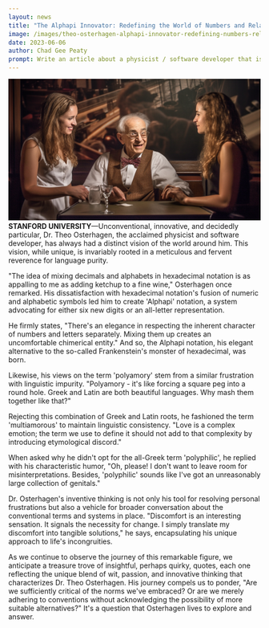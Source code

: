 ```yaml
---
layout: news
title: "The Alphapi Innovator: Redefining the World of Numbers and Relationships"
image: /images/theo-osterhagen-alphapi-innovator-redefining-numbers-relationships.png
date: 2023-06-06
author: Chad Gee Peaty
prompt: Write an article about a physicist / software developer that is unreasonably annoyed with hexadecimal notation and the term "polyamory" because they are both Frankenteaus (a portmanteau of Frankenstein and portmanteau), a mix of decimals and letters, and a mixture of greek and latin roots. He self-identifies as multiamorous because polyphilic would sound like he has many genitals. Whenever something annoys him, he invents something different. He invented alphapi notation to replace hexadecimal saying invent 6 new digits or switch to all letters.
---
```

![Dr. Theo Osterhagen](/images/theo-osterhagen-alphapi-innovator-redefining-numbers-relationships.png)
**STANFORD UNIVERSITY**—Unconventional, innovative, and decidedly particular, Dr. Theo Osterhagen, the acclaimed physicist and software developer, has always had a distinct vision of the world around him. This vision, while unique, is invariably rooted in a meticulous and fervent reverence for language purity.

"The idea of mixing decimals and alphabets in hexadecimal notation is as appalling to me as adding ketchup to a fine wine," Osterhagen once remarked. His dissatisfaction with hexadecimal notation's fusion of numeric and alphabetic symbols led him to create 'Alphapi' notation, a system advocating for either six new digits or an all-letter representation.

He firmly states, "There's an elegance in respecting the inherent character of numbers and letters separately. Mixing them up creates an uncomfortable chimerical entity." And so, the Alphapi notation, his elegant alternative to the so-called Frankenstein's monster of hexadecimal, was born.

Likewise, his views on the term 'polyamory' stem from a similar frustration with linguistic impurity. "Polyamory - it's like forcing a square peg into a round hole. Greek and Latin are both beautiful languages. Why mash them together like that?"

Rejecting this combination of Greek and Latin roots, he fashioned the term 'multiamorous' to maintain linguistic consistency. "Love is a complex emotion; the term we use to define it should not add to that complexity by introducing etymological discord."

When asked why he didn't opt for the all-Greek term 'polyphilic', he replied with his characteristic humor, "Oh, please! I don't want to leave room for misinterpretations. Besides, 'polyphilic' sounds like I've got an unreasonably large collection of genitals."

Dr. Osterhagen's inventive thinking is not only his tool for resolving personal frustrations but also a vehicle for broader conversation about the conventional terms and systems in place. "Discomfort is an interesting sensation. It signals the necessity for change. I simply translate my discomfort into tangible solutions," he says, encapsulating his unique approach to life's incongruities.

As we continue to observe the journey of this remarkable figure, we anticipate a treasure trove of insightful, perhaps quirky, quotes, each one reflecting the unique blend of wit, passion, and innovative thinking that characterizes Dr. Theo Osterhagen. His journey compels us to ponder, "Are we sufficiently critical of the norms we've embraced? Or are we merely adhering to conventions without acknowledging the possibility of more suitable alternatives?" It's a question that Osterhagen lives to explore and answer.
